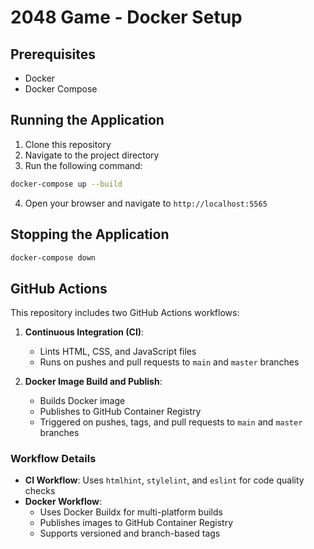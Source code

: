# 2048 Game - Docker Setup

## Prerequisites
- Docker
- Docker Compose

## Running the Application
1. Clone this repository
2. Navigate to the project directory
3. Run the following command:

```bash
docker-compose up --build
```

4. Open your browser and navigate to `http://localhost:5565`

## Stopping the Application
```bash
docker-compose down
```

## GitHub Actions
This repository includes two GitHub Actions workflows:

1. **Continuous Integration (CI)**: 
   - Lints HTML, CSS, and JavaScript files
   - Runs on pushes and pull requests to `main` and `master` branches

2. **Docker Image Build and Publish**:
   - Builds Docker image
   - Publishes to GitHub Container Registry
   - Triggered on pushes, tags, and pull requests to `main` and `master` branches

### Workflow Details
- **CI Workflow**: Uses `htmlhint`, `stylelint`, and `eslint` for code quality checks
- **Docker Workflow**: 
  - Uses Docker Buildx for multi-platform builds
  - Publishes images to GitHub Container Registry
  - Supports versioned and branch-based tags
